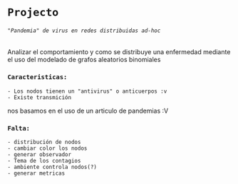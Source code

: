 

# `Projecto`

###### `"Pandemia" de virus en redes distribuidas ad-hoc`
Analizar el comportamiento y como se distribuye una enfermedad
mediante el uso del modelado de grafos aleatorios binomiales

### `Caracteristicas:`

    - Los nodos tienen un "antivirus" o anticuerpos :v
    - Existe transmición
    
nos basamos en el uso de un articulo de pandemias :V

### `Falta:`
    - distribución de nodos
    - cambiar color los nodos
    - generar observador
    - Tema de los contagios
    - ambiente controla nodos(?)
    - generar metricas